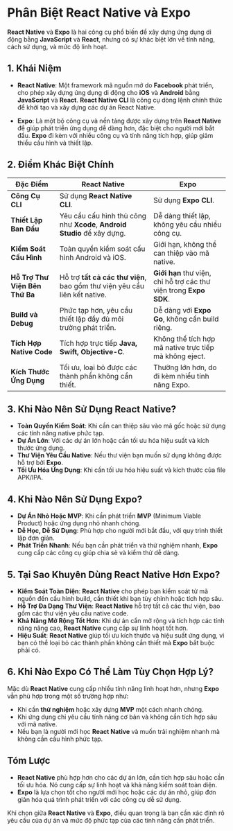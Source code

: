 # Phân Biệt React Native và Expo

**React Native** và **Expo** là hai công cụ phổ biến để xây dựng ứng dụng di động bằng **JavaScript** và **React**, nhưng có sự khác biệt lớn về tính năng, cách sử dụng, và mức độ linh hoạt.

## 1. Khái Niệm
- **React Native**: Một framework mã nguồn mở do **Facebook** phát triển, cho phép xây dựng ứng dụng di động cho **iOS** và **Android** bằng **JavaScript** và **React**. **React Native CLI** là công cụ dòng lệnh chính thức để khởi tạo và xây dựng các dự án React Native.

- **Expo**: Là một bộ công cụ và nền tảng được xây dựng trên **React Native** để giúp phát triển ứng dụng dễ dàng hơn, đặc biệt cho người mới bắt đầu. **Expo** đi kèm với nhiều công cụ và tính năng tích hợp, giúp giảm thiểu cấu hình và thiết lập.

## 2. Điểm Khác Biệt Chính

| **Đặc Điểm**                   | **React Native**                         | **Expo**                             |
|--------------------------------|------------------------------------------|--------------------------------------|
| **Công Cụ CLI**                | Sử dụng **React Native CLI**.            | Sử dụng **Expo CLI**.                |
| **Thiết Lập Ban Đầu**          | Yêu cầu cấu hình thủ công như **Xcode**, **Android Studio** để xây dựng. | Dễ dàng thiết lập, không yêu cầu nhiều công cụ. |
| **Kiểm Soát Cấu Hình**         | Toàn quyền kiểm soát cấu hình Android và iOS. | Giới hạn, không thể can thiệp vào mã native.    |
| **Hỗ Trợ Thư Viện Bên Thứ Ba** | Hỗ trợ **tất cả các thư viện**, bao gồm thư viện yêu cầu liên kết native. | **Giới hạn** thư viện, chỉ hỗ trợ các thư viện trong **Expo SDK**. |
| **Build và Debug**             | Phức tạp hơn, yêu cầu thiết lập đầy đủ môi trường phát triển. | Dễ dàng với **Expo Go**, không cần build riêng. |
| **Tích Hợp Native Code**       | Tích hợp trực tiếp **Java, Swift, Objective-C**. | Không thể tích hợp mã native trực tiếp mà không eject. |
| **Kích Thước Ứng Dụng**        | Tối ưu, loại bỏ được các thành phần không cần thiết. | Thường lớn hơn, do đi kèm nhiều tính năng Expo. |

## 3. Khi Nào Nên Sử Dụng React Native?
- **Toàn Quyền Kiểm Soát**: Khi cần can thiệp sâu vào mã gốc hoặc sử dụng các tính năng native phức tạp.
- **Dự Án Lớn**: Với các dự án lớn hoặc cần tối ưu hóa hiệu suất và kích thước ứng dụng.
- **Thư Viện Yêu Cầu Native**: Nếu thư viện bạn muốn sử dụng không được hỗ trợ bởi **Expo**.
- **Tối Ưu Hóa Ứng Dụng**: Khi cần tối ưu hóa hiệu suất và kích thước của file APK/IPA.

## 4. Khi Nào Nên Sử Dụng Expo?
- **Dự Án Nhỏ Hoặc MVP**: Khi cần phát triển **MVP** (Minimum Viable Product) hoặc ứng dụng nhỏ nhanh chóng.
- **Dễ Học, Dễ Sử Dụng**: Phù hợp cho người mới bắt đầu, với quy trình thiết lập đơn giản.
- **Phát Triển Nhanh**: Nếu bạn cần phát triển và thử nghiệm nhanh, **Expo** cung cấp các công cụ giúp chia sẻ và kiểm thử dễ dàng.

## 5. Tại Sao Khuyên Dùng React Native Hơn Expo?
- **Kiểm Soát Toàn Diện**: **React Native** cho phép bạn kiểm soát từ mã nguồn đến cấu hình build, cần thiết khi bạn tùy chỉnh hoặc tích hợp sâu.
- **Hỗ Trợ Đa Dạng Thư Viện**: **React Native** hỗ trợ tất cả các thư viện, bao gồm các thư viện yêu cầu native code.
- **Khả Năng Mở Rộng Tốt Hơn**: Khi dự án cần mở rộng và tích hợp các tính năng nâng cao, **React Native** cung cấp sự linh hoạt tốt hơn.
- **Hiệu Suất**: **React Native** giúp tối ưu kích thước và hiệu suất ứng dụng, vì bạn có thể loại bỏ các thành phần không cần thiết mà **Expo** bắt buộc phải có.

## 6. Khi Nào Expo Có Thể Làm Tùy Chọn Hợp Lý?
Mặc dù **React Native** cung cấp nhiều tính năng linh hoạt hơn, nhưng **Expo** vẫn phù hợp trong một số trường hợp như:
- Khi cần **thử nghiệm** hoặc xây dựng **MVP** một cách nhanh chóng.
- Khi ứng dụng chỉ yêu cầu tính năng cơ bản và không cần tích hợp sâu với mã native.
- Nếu bạn là người mới học **React Native** và muốn trải nghiệm nhanh mà không cần cấu hình phức tạp.

## Tóm Lược
- **React Native** phù hợp hơn cho các dự án lớn, cần tích hợp sâu hoặc cần tối ưu hóa. Nó cung cấp sự linh hoạt và khả năng kiểm soát toàn diện.
- **Expo** là lựa chọn tốt cho người mới học hoặc các dự án nhỏ, giúp đơn giản hóa quá trình phát triển với các công cụ dễ sử dụng.

Khi chọn giữa **React Native** và **Expo**, điều quan trọng là bạn cần xác định rõ yêu cầu của dự án và mức độ phức tạp của các tính năng cần phát triển.
